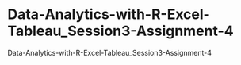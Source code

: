 # Data-Analytics-with-R-Excel-Tableau_Session3-Assignment-4
Data-Analytics-with-R-Excel-Tableau_Session3-Assignment-4
